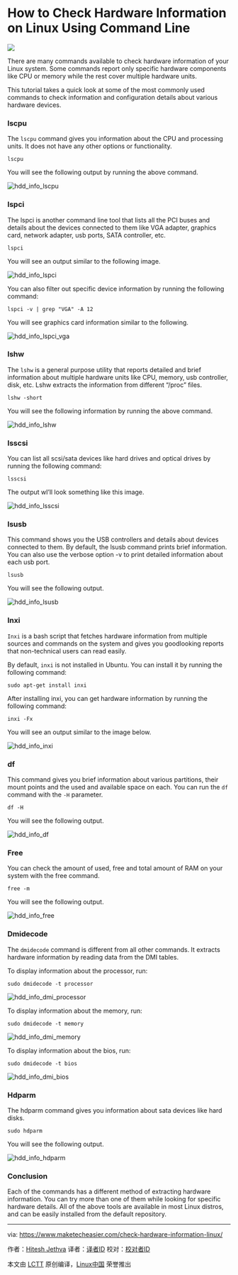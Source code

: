 How to Check Hardware Information on Linux Using Command Line
================================================================================
![](https://maketecheasier-holisticmedia.netdna-ssl.com/assets/uploads/2015/12/hdd_info_featured-1.png)

There are many commands available to check hardware information of your Linux system. Some commands report only specific hardware components like CPU or memory while the rest cover multiple hardware units.

This tutorial takes a quick look at some of the most commonly used commands to check information and configuration details about various hardware devices.

### lscpu ###

The `lscpu` command gives you information about the CPU and processing units. It does not have any other options or functionality.

    lscpu

You will see the following output by running the above command.

![hdd_info_lscpu](https://www.maketecheasier.com/assets/uploads/2015/12/hdd_info_lscpu.png)

### lspci ###

The lspci is another command line tool that lists all the PCI buses and details about the devices connected to them like VGA adapter, graphics card, network adapter, usb ports, SATA controller, etc.

    lspci

You will see an output similar to the following image.

![hdd_info_lspci](https://www.maketecheasier.com/assets/uploads/2015/12/hdd_info_lspci-1.png)

You can also filter out specific device information by running the following command:

    lspci -v | grep "VGA" -A 12

You will see graphics card information similar to the following.

![hdd_info_lspci_vga](https://www.maketecheasier.com/assets/uploads/2015/12/hdd_info_lspci_vga.png)

### lshw ###

The `lshw` is a general purpose utility that reports detailed and brief information about multiple hardware units like CPU, memory, usb controller, disk, etc. Lshw extracts the information from different “/proc” files.

    lshw -short

You will see the following information by running the above command.

![hdd_info_lshw](https://www.maketecheasier.com/assets/uploads/2015/12/hdd_info_lshw.png)

### lsscsi ###

You can list all scsi/sata devices like hard drives and optical drives by running the following command:

    lsscsi

The output wI’ll look something like this image.

![hdd_info_lsscsi](https://www.maketecheasier.com/assets/uploads/2015/12/hdd_info_lsscsi-1.png)

### lsusb ###

This command shows you the USB controllers and details about devices connected to them. By default, the lsusb command prints brief information. You can also use the verbose option -v to print detailed information about each usb port.

    lsusb

You will see the following output.

![hdd_info_lsusb](https://www.maketecheasier.com/assets/uploads/2015/12/hdd_info_lsusb.png)

### Inxi ###

`Inxi` is a bash script that fetches hardware information from multiple sources and commands on the system and gives you goodlooking reports that non-technical users can read easily.

By default, `inxi` is not installed in Ubuntu. You can install it by running the following command:

    sudo apt-get install inxi

After installing inxi, you can get hardware information by running the following command:

    inxi -Fx

You will see an output similar to the image below.

![hdd_info_inxi](https://www.maketecheasier.com/assets/uploads/2015/12/hdd_info_inxi.jpg)

### df ###

This command gives you brief information about various partitions, their mount points and the used and available space on each.
You can run the `df` command with the `-H` parameter.

    df -H

You will see the following output.

![hdd_info_df](https://www.maketecheasier.com/assets/uploads/2015/12/hdd_info_df-1.png)

### Free ###

You can check the amount of used, free and total amount of RAM on your system with the free command.

    free -m

You will see the following output.

![hdd_info_free](https://www.maketecheasier.com/assets/uploads/2015/12/hdd_info_free.png)

### Dmidecode ###

The `dmidecode` command is different from all other commands. It extracts hardware information by reading data from the DMI tables.

To display information about the processor, run:

    sudo dmidecode -t processor

![hdd_info_dmi_processor](https://www.maketecheasier.com/assets/uploads/2015/12/hdd_info_dmi_processor.jpg)

To display information about the memory, run:

    sudo dmidecode -t memory

![hdd_info_dmi_memory](https://www.maketecheasier.com/assets/uploads/2015/12/hdd_info_dmi_memory.png)

To display information about the bios, run:

    sudo dmidecode -t bios

![hdd_info_dmi_bios](https://www.maketecheasier.com/assets/uploads/2015/12/hdd_info_dmi_bios.png)

### Hdparm ###

The hdparm command gives you information about sata devices like hard disks.

    sudo hdparm

You will see the following output.

![hdd_info_hdparm](https://www.maketecheasier.com/assets/uploads/2015/12/hdd_info_hdparm.png)

### Conclusion ###

Each of the commands has a different method of extracting hardware information. You can try more than one of them while looking for specific hardware details. All of the above tools are available in most Linux distros, and can be easily installed from the default repository.

--------------------------------------------------------------------------------

via: https://www.maketecheasier.com/check-hardware-information-linux/

作者：[Hitesh Jethva][a]
译者：[译者ID](https://github.com/译者ID)
校对：[校对者ID](https://github.com/校对者ID)

本文由 [LCTT](https://github.com/LCTT/TranslateProject) 原创编译，[Linux中国](https://linux.cn/) 荣誉推出

[a]:https://www.maketecheasier.com/author/hiteshjethva/
